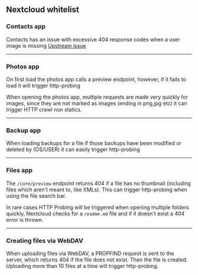 ## Nextcloud whitelist

### Contacts app
Contacts has an issue with excessive 404 response codes when a user image is missing
[Upstream issue](https://github.com/nextcloud/contacts/issues/3021)

---
### Photos app
On first load the photos app calls a preview endpoint, however, if it fails to load it will trigger http-probing

When opening the photos app, multiple requests are made very quickly for images, since they are not marked as images (ending in png,jpg etc) it can trigger HTTP crawl non statics.

---
### Backup app
When loading backups for a file if those backups have been modified or deleted by (OS/USER) it can easily trigger http-probing

---
### Files app
The `/core/preview` endpoint returns 404 if a file has no thumbnail (including files which aren't meant to, like XMLs).
This can trigger http-probing when using the file search bar.

In rare cases HTTP Probing will be triggered when opening multiple folders quickly, Nextcloud checks for a ``readme.md`` file and if it doesn't exist a 404 error is thrown.

---
### Creating files via WebDAV
When uploading files via WebDAV, a PROPFIND request is sent to the server, which returns 404 if the file does not
exist. Then the file is created. Uploading more than 10 files at a time will trigger http-probing.
